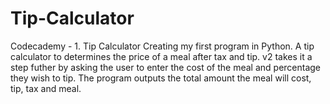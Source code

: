 # Tip-Calculator
Codecademy - 1. Tip Calculator 
Creating my first program in Python. A tip calculator to determines the price of a meal after tax and tip.
v2 takes it a step futher by asking the user to enter the cost of the meal and percentage they wish to tip. The program outputs the total amount the meal will cost, tip, tax and meal.
